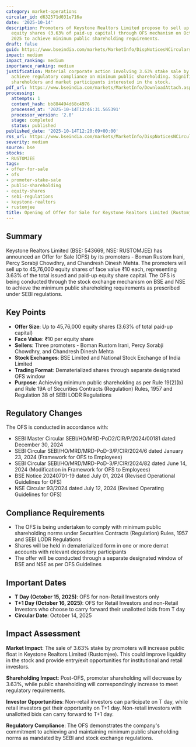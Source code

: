 ```yaml
---
category: market-operations
circular_id: d632571d031e716a
date: '2025-10-14'
description: Promoters of Keystone Realtors Limited propose to sell up to 45,76,000
  equity shares (3.63% of paid-up capital) through OFS mechanism on October 15-16,
  2025 to achieve minimum public shareholding requirements.
draft: false
guid: https://www.bseindia.com/markets/MarketInfo/DispNoticesNCirculars.aspx?Noticeid={1C9E9F0C-D91C-476E-88C9-CDDF64828ADC}&noticeno=20251014-32&dt=10/14/2025&icount=32&totcount=34&flag=0
impact: medium
impact_ranking: medium
importance_ranking: medium
justification: Material corporate action involving 3.63% stake sale by promoters to
  achieve regulatory compliance on minimum public shareholding. Significant for existing
  shareholders and market participants interested in the stock.
pdf_url: https://www.bseindia.com/markets/MarketInfo/DownloadAttach.aspx?id=20251014-32&attachedId=2e3525f6-3ada-4928-8bcb-e515722e6e83
processing:
  attempts: 1
  content_hash: bb884494d68c4976
  processed_at: '2025-10-14T12:46:31.565391'
  processor_version: '2.0'
  stage: completed
  status: published
published_date: '2025-10-14T12:20:09+00:00'
rss_url: https://www.bseindia.com/markets/MarketInfo/DispNoticesNCirculars.aspx?Noticeid={1C9E9F0C-D91C-476E-88C9-CDDF64828ADC}&noticeno=20251014-32&dt=10/14/2025&icount=32&totcount=34&flag=0
severity: medium
source: bse
stocks:
- RUSTOMJEE
tags:
- offer-for-sale
- ofs
- promoter-stake-sale
- public-shareholding
- equity-shares
- sebi-regulations
- keystone-realtors
- rustomjee
title: Opening of Offer for Sale for Keystone Realtors Limited (Rustomjee)
---
```


## Summary

Keystone Realtors Limited (BSE: 543669, NSE: RUSTOMJEE) has announced an Offer for Sale (OFS) by its promoters - Boman Rustom Irani, Percy Sorabji Chowdhry, and Chandresh Dinesh Mehta. The promoters will sell up to 45,76,000 equity shares of face value ₹10 each, representing 3.63% of the total issued and paid-up equity share capital. The OFS is being conducted through the stock exchange mechanism on BSE and NSE to achieve the minimum public shareholding requirements as prescribed under SEBI regulations.

## Key Points

- **Offer Size**: Up to 45,76,000 equity shares (3.63% of total paid-up capital)
- **Face Value**: ₹10 per equity share
- **Sellers**: Three promoters - Boman Rustom Irani, Percy Sorabji Chowdhry, and Chandresh Dinesh Mehta
- **Stock Exchanges**: BSE Limited and National Stock Exchange of India Limited
- **Trading Format**: Dematerialized shares through separate designated OFS window
- **Purpose**: Achieving minimum public shareholding as per Rule 19(2)(b) and Rule 19A of Securities Contracts (Regulation) Rules, 1957 and Regulation 38 of SEBI LODR Regulations

## Regulatory Changes

The OFS is conducted in accordance with:
- SEBI Master Circular SEBI/HO/MRD-PoD2/CIR/P/2024/00181 dated December 30, 2024
- SEBI Circular SEBI/HO/MRD/MRD-PoD-3/P/CIR/2024/6 dated January 23, 2024 (Framework for OFS to Employees)
- SEBI Circular SEBI/HO/MRD/MRD-PoD-3/P/CIR/2024/82 dated June 14, 2024 (Modification in Framework for OFS to Employees)
- BSE Notice 20240701-19 dated July 01, 2024 (Revised Operational Guidelines for OFS)
- NSE Circular 93/2024 dated July 12, 2024 (Revised Operating Guidelines for OFS)

## Compliance Requirements

- The OFS is being undertaken to comply with minimum public shareholding norms under Securities Contracts (Regulation) Rules, 1957 and SEBI LODR Regulations
- Shares will be held in dematerialized form in one or more demat accounts with relevant depository participants
- The offer will be conducted through a separate designated window of BSE and NSE as per OFS Guidelines

## Important Dates

- **T Day (October 15, 2025)**: OFS for non-Retail Investors only
- **T+1 Day (October 16, 2025)**: OFS for Retail Investors and non-Retail Investors who choose to carry forward their unallotted bids from T day
- **Circular Date**: October 14, 2025

## Impact Assessment

**Market Impact**: The sale of 3.63% stake by promoters will increase public float in Keystone Realtors Limited (Rustomjee). This could improve liquidity in the stock and provide entry/exit opportunities for institutional and retail investors.

**Shareholding Impact**: Post-OFS, promoter shareholding will decrease by 3.63%, while public shareholding will correspondingly increase to meet regulatory requirements.

**Investor Opportunities**: Non-retail investors can participate on T day, while retail investors get their opportunity on T+1 day. Non-retail investors with unallotted bids can carry forward to T+1 day.

**Regulatory Compliance**: The OFS demonstrates the company's commitment to achieving and maintaining minimum public shareholding norms as mandated by SEBI and stock exchange regulations.